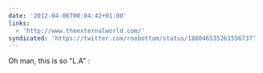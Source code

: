 ```yaml
---
date: '2012-04-06T00:04:42+01:00'
links:
  - 'http://www.theexternalworld.com/'
syndicated: 'https://twitter.com/roobottom/status/188046535261556737'
---
```

Oh man, this is so "L.A" : 
